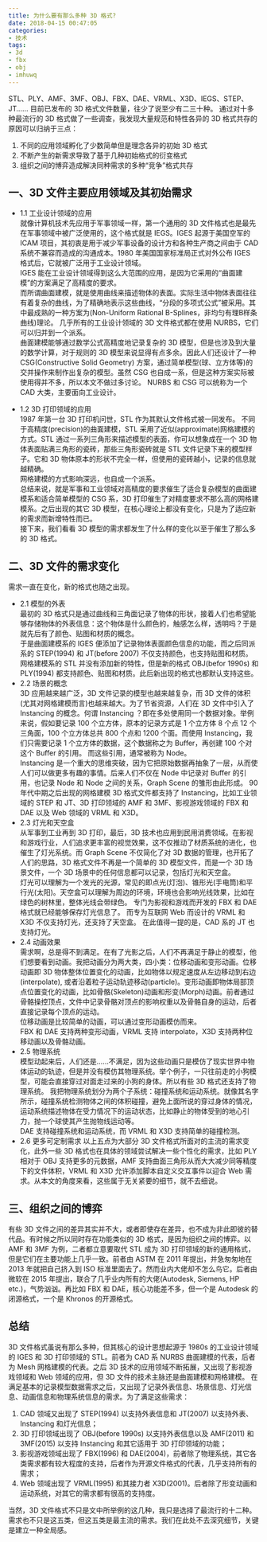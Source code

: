 ```yaml
---
title: 为什么要有那么多种 3D 格式?
date: 2018-04-15 00:47:05
categories:
- 技术
tags: 
- 3d
- fbx
- obj 
- imhuwq
---
```


STL、PLY、AMF、3MF、OBJ、FBX、DAE、VRML、X3D、IEGS、STEP、JT…… 目前已发布的 3D 格式文件数量，往少了说至少有二三十种。 
通过对十多种最流行的 3D 格式做了一些调查，我发现大量规范和特性各异的 3D 格式共存的原因可以归纳于三点：
1. 不同的应用领域孵化了少数简单但是理念各异的初始 3D 格式
2. 不断产生的新需求导致了基于几种初始格式的衍变格式
3. 组织之间的博弈造成解决同种需求的多种“竞争”格式共存
<!--more-->

## 一、3D 文件主要应用领域及其初始需求
- 1.1 工业设计领域的应用  
就像计算机技术先应用于军事领域一样，第一个通用的 3D 文件格式也是最先在军事领域中被广泛使用的，这个格式就是 IEGS。IGES 起源于美国空军的 ICAM 项目，其初衷是用于减少军事设备的设计方和各种生产商之间由于 CAD 系统不兼容而造成的沟通成本。1980 年美国国家标准局正式对外公布 IGES 格式后，它就被广泛用于工业设计领域。   
IGES 能在工业设计领域得到这么大范围的应用，是因为它采用的“曲面建模”的方案满足了高精度的要求。  
而所谓曲面建模，就是使用曲线来描述物体的表面。实际生活中物体表面往往有着复杂的曲线，为了精确地表示这些曲线，“分段的多项式公式”被采用。其中最成熟的一种方案为(Non-Uniform Rational B-Splines，非均匀有理B样条曲线)理论。  几乎所有的工业设计领域的 3D 文件格式都在使用 NURBS，它们可以归并到一个派系。  
曲面建模能够通过数学公式高精度地记录复杂的 3D 模型，但是也涉及到大量的数学计算，对于规则的 3D 模型来说显得有点多余。因此人们还设计了一种 CSG(Constructive Solid Geometry) 方案，通过简单模型(球、立方体等)的交并操作来制作出复杂的模型。虽然 CSG 也自成一系，但是这种方案实际被使用得并不多，所以本文不做过多讨论。
NURBS 和 CSG 可以统称为一个 CAD 大类，主要面向工业设计。

- 1.2 3D 打印领域的应用  
1987 年第一台 3D 打印机问世，STL 作为其默认文件格式被一同发布。 不同于高精度(precision)的曲面建模，STL 采用了近似(approximate)网格建模的方式。STL 通过一系列三角形来描述模型的表面，你可以想象成在一个 3D 物体表面贴满三角形的瓷砖，那些三角形瓷砖就是 STL 文件记录下来的模型样子。它和 3D 物体原本的形状不完全一样，但使用的瓷砖越小，记录的信息就越精确。  
网格建模的方式影响深远，也自成一个派系。  
总结来说，就是军事和工业领域对高精度的要求催生了适合复杂模型的曲面建模系和适合简单模型的 CSG 系，3D 打印催生了对精度要求不那么高的网格建模系。之后出现的其它 3D 模型，在核心理论上都没有变化，只是为了适应新的需求而新增特性而已。  
接下来，我们看看 3D 模型的需求都发生了什么样的变化以至于催生了那么多的 3D 格式。

## 二、3D 文件的需求变化
需求一直在变化，新的格式也随之出现。

- 2.1 模型的外表  
最初的 3D 格式只是通过曲线和三角面记录了物体的形状，接着人们也希望能够存储物体的外表信息：这个物体是什么颜色的，触感怎么样，透明吗？于是就先后有了颜色、贴图和材质的概念。  
于是曲面建模系的 IGES 便添加了记录物体表面颜色信息的功能，而之后同派系的 STEP(1994) 和 JT(before 2007) 不仅支持颜色，也支持贴图和材质。  
网格建模系的 STL 并没有添加新的特性，但是新的格式 OBJ(befor 1990s) 和 PLY(1994) 都支持颜色、贴图和材质。此后新出现的格式也都默认支持这些。 
- 2.2 场景的概念  
3D 应用越来越广泛，3D 文件记录的模型也越来越复杂，而 3D 文件的体积(尤其对网格建模而言)也越来越大。为了节省资源，人们在 3D 文件中引入了 Instancing 的概念。何谓 Instancing ？即在多处使用同一个数据对象。举例来说，假如要记录 100 个立方体，原本的记录方式是 1 个立方体 8 个点 12 个三角面，100 个立方体总共 800 个点和 1200 个面。而使用 Instancing，我们只需要记录 1 个立方体的数据，这个数据称之为 Buffer，再创建 100 个对这个 Buffer 的引用。 而这些引用，通常被称为 Node。  
Instancing 是一个重大的思维突破，因为它把原始数据再抽象了一层，从而使人们可以做更多有趣的事情。后来人们不仅在 Node 中记录对 Buffer 的引用，也记录 Node 和 Node 之间的关系，Graph Scene 的雏形由此形成。
90 年代中期之后出现的网格建模 3D 格式文件都支持了 Instancing，比如工业领域的 STEP 和 JT、3D 打印领域的 AMF 和 3MF、影视游戏领域的 FBX 和 DAE 以及 Web 领域的 VRML 和 X3D。
- 2.3 灯光和天空盒  
从军事到工业再到 3D 打印，最后，3D 技术也应用到民用消费领域。在影视和游戏行业，人们追求更丰富的视觉效果，这不仅推动了材质系统的进化，也催生了灯光系统。而 Graph Scene 不仅简化了对 3D 数据的管理，也开拓了人们的思路，3D 格式文件不再是一个简单的 3D 模型文件，而是一个 3D 场景文件，一个 3D 场景中的任何信息都可以记录，包括灯光和天空盒。  
灯光可以理解为一个发光的光源，常见的即点光(灯泡)、锥形光(手电筒)和平行光(太阳)。天空盒可以理解为周边的环境，环境也会影响光线效果，比如在绿色的树林里，整体光线会带绿色。
专门为影视和游戏而开发的 FBX 和 DAE 格式就已经能够保存灯光信息了。 而专为互联网 Web 而设计的 VRML 和 X3D 不仅支持灯光，还支持了天空盒。
在此值得一提的是，CAD 系的 JT 也支持灯光。
- 2.4 动画效果  
需求啊，总是得不到满足。在有了光影之后，人们不再满足于静止的模型，他们想要看到动画。我把动画分为两大类，四小类：位移动画和变形动画。位移动画即 3D 物体整体位置变化的动画，比如物体以规定速度从左边移动到右边(interpolate), 或者沿着粒子运动轨迹移动(particle)。变形动画即物体局部顶点位置变化的动画，比如骨骼(Skeleton)动画和形变(Morph)动画。前者通过骨骼操控顶点，文件中记录骨骼对顶点的影响权重以及骨骼自身的运动，后者直接记录每个顶点的运动。  
位移动画是比较简单的动画，可以通过变形动画模仿而来。  
FBX 和 DAE 支持两种变形动画，VRML 支持 interpolate，X3D 支持两种位移动画以及骨骼动画。  
- 2.5 物理系统  
模型动起来后，人们还是……不满足，因为这些动画只是模仿了现实世界中物体运动的轨迹，但是并没有模仿其物理系统。举个例子，一只往前走的小狗模型，可能会直接穿过对面走过来的小狗的身体。所以有些 3D 格式还支持了物理系统。
我把物理系统划分为两个子系统：碰撞系统和运动系统。就像其名字所示，碰撞系统检测物体之间的体积碰撞，避免上面所说的穿过身体的情况，运动系统描述物体在受力情况下的运动状态，比如静止的物体受到的地心引力，抛一个球使其产生抛物线运动等。  
DAE 支持碰撞系统和运动系统，而 VRML 和 X3D 支持简单的碰撞检测。
- 2.6 更多可定制需求
以上五点为大部分 3D 文件格式所面对的主流的需求变化，此外一些 3D 格式也在具体的领域尝试解决一些个性化的需求，比如 PLY 相对于 OBJ 支持更多的元数据，AMF 支持曲面三角形从而大大减少同等精度下的文件体积，VRML 和 X3D 允许添加脚本自定义交互事件以迎合 Web 需求。从本文的角度来看，这些属于无关紧要的细节，就不去细说。

## 三、组织之间的博弈  
有些 3D 文件之间的差异其实并不大，或者即使存在差异，也不成为非此即彼的替代品。有时候之所以同时存在功能类似的 3D 格式，是因为组织之间的博弈。以 AMF 和 3MF 为例，二者都立意要取代 STL 成为 3D 打印领域的新的通用格式，但是它们在主要功能上几乎一致。前者由 ASTM 在 2011 年提出，并急匆匆地在 2013 年就把自己挤入到 ISO 标准里面去了。然而业内大佬却不怎么鸟它。后者由微软在 2015 年提出，联合了几乎业内所有的大佬(Autodesk, Siemens, HP etc.)，气势汹汹。再比如 FBX 和 DAE，核心功能差不多，但一个是 Autodesk 的闭源格式，一个是 Khronos 的开源格式。  

## 总结
3D 文件格式虽说有那么多种，但其核心的设计思想起源于 1980s 的工业设计领域的 IGES 和 3D 打印领域的 STL。前者为 CAD 系 NURBS 曲面建模的代表，后者为 Mesh 网格建模的代表。之后 3D 技术的应用领域不断拓展，又出现了影视游戏领域和 Web 领域的应用，但 3D 文件的技术主脉还是曲面建模和网格建模。
在满足基本的记录模型数据需求之后，又出现了记录外表信息、场景信息、灯光信息、动画信息和物理系统信息的需求。为了满足这些需求：  
1. CAD 领域又出现了 STEP(1994) 以支持外表信息和 JT(2007) 以支持外表、Instancing 和灯光信息；  
2. 3D 打印领域出现了 OBJ(before 1990s) 以支持外表信息以及 AMF(2011) 和 3MF(2015) 以支持 Instancing 和其它适用于 3D 打印领域的功能；  
3. 影视游戏领域出现了 FBX(1996) 和 DAE(2004)，前者除了物理系统，其它各类需求都有较大程度的支持，后者作为开源文件格式的代表，几乎支持所有的需求；
4. Web 领域出现了 VRML(1995) 和其接力者 X3D(2001)。后者除了形变动画和运动系统，对其它的需求都有很高的支持度。  

当然，3D 文件格式不只是文中所举例的这几种，我只是选择了最流行的十二种。需求也不只是这五类，但这五类是最主流的需求。我们在此处不去深究细节，关键是建立一种全局感。

